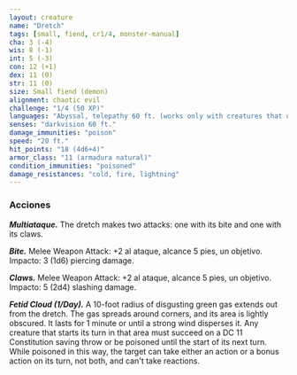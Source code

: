 ```yaml
---
layout: creature
name: "Dretch"
tags: [small, fiend, cr1/4, monster-manual]
cha: 3 (-4)
wis: 8 (-1)
int: 5 (-3)
con: 12 (+1)
dex: 11 (0)
str: 11 (0)
size: Small fiend (demon)
alignment: chaotic evil
challenge: "1/4 (50 XP)"
languages: "Abyssal, telepathy 60 ft. (works only with creatures that understand Abyssal)"
senses: "darkvision 60 ft."
damage_immunities: "poison"
speed: "20 ft."
hit_points: "18 (4d6+4)"
armor_class: "11 (armadura natural)"
condition_immunities: "poisoned"
damage_resistances: "cold, fire, lightning"
---
```


### Acciones

***Multiataque.*** The dretch makes two attacks: one with its bite and one with its claws.

***Bite.*** Melee Weapon Attack: +2 al ataque, alcance 5 pies, un objetivo. Impacto: 3 (1d6) piercing damage.

***Claws.*** Melee Weapon Attack: +2 al ataque, alcance 5 pies, un objetivo. Impacto: 5 (2d4) slashing damage.

***Fetid Cloud (1/Day).*** A 10-foot radius of disgusting green gas extends out from the dretch. The gas spreads around corners, and its area is lightly obscured. It lasts for 1 minute or until a strong wind disperses it. Any creature that starts its turn in that area must succeed on a DC 11 Constitution saving throw or be poisoned until the start of its next turn. While poisoned in this way, the target can take either an action or a bonus action on its turn, not both, and can't take reactions.